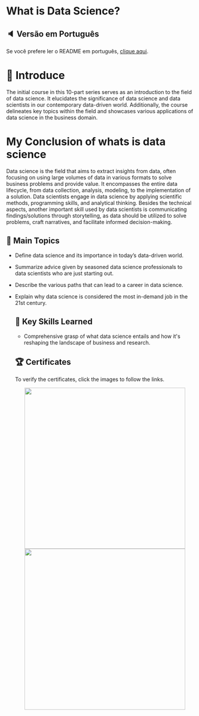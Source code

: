 # What is Data Science?

## :speaker: Versão em Português
Se você prefere ler o README em português, [clique aqui](README.pt.md).

# :bookmark_tabs: Introduce
The initial course in this 10-part series serves as an introduction to the field of data science. It elucidates the significance of data science and data scientists in our contemporary data-driven world. Additionally,
the course delineates key topics within the field and showcases various applications of data science in the business domain.

# My Conclusion of whats is data science
Data science is the field that aims to extract insights from data, often focusing on using large volumes of data in various formats to solve business problems and provide value. It encompasses the entire data lifecycle, from data collection, analysis, modeling, to the implementation of a solution. Data scientists engage in data science by applying scientific methods, programming skills, and analytical thinking. Besides the technical aspects, another important skill used by data scientists is communicating findings/solutions through storytelling, 
as data should be utilized to solve problems, craft narratives, and facilitate informed decision-making.

## 📑 Main Topics 
- Define data science and its importance in today’s data-driven world.
- Summarize  advice given by seasoned data science professionals to data scientists who are just starting out.
- Describe the various paths that can lead to a career in data science.
- Explain why data science is considered the most in-demand job in the 21st century.

  ## 🔑 Key Skills Learned
  - Comprehensive grasp of what data science entails and how it's reshaping the landscape of business and research.
 
  ## 🏆 Certificates 
  To verify the certificates, click the images to follow the links.

  <p align="middle">
  <a href="https://coursera.org/share/b8a020e4a3322f7b1e4f0acc9d1dcf97"><img src="https://github.com/Biangelica/Data-Science-Professional-Certificate/assets/43317376/c4092958-f7e8-48a0-a4f8-67af24a10c32"height="430"></a>
  <a href="https://www.credly.com/badges/32d5bec7-29cc-4dc5-a9c9-979e89fec71c/public_url"><img src="https://github.com/Biangelica/Data-Science-Professional-Certificate/assets/43317376/c9faa86f-feed-4ae6-aa6d-060cdd8052b6"height="430"></a>
</p>
